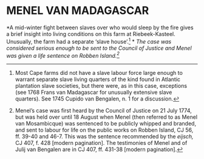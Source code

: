 # MENEL VAN MADAGASCAR

*A mid-winter fight between slaves over who would sleep by the fire gives a brief insight into living conditions on this farm at Riebeek-Kasteel. Unusually, the farm had a separate ‘slave house’.[^1] * *The case was considered serious enough to be sent to the Council of Justice and Menel was given a life sentence on Robben Island.[^2]*

[^1]: Most Cape farms did not have a slave labour force large enough to warrant separate slave living quarters of the kind found in Atlantic plantation slave societies, but there were, as in this case, exceptions (see 1768 Frans van Madagascar for unusually extensive slave quarters). See 1745 Cupido van Bengalen, n. 1 for a discussion.

[^2]: Menel’s case was first heard by the Council of Justice on 21 July 1774, but was held over until 18 August when Menel (then referred to as Menel van Mosambicque) was sentenced to be publicly whipped and branded, and sent to labour for life on the public works on Robben Island, CJ 56, ff. 39-40 and 46-7. This was the sentence recommended by the *eijsch,* CJ 407, f. 428 \[modern pagination\]. The testimonies of Menel and of Julij van Bengalen are in CJ 407, ff. 431-38 \[modern pagination\].